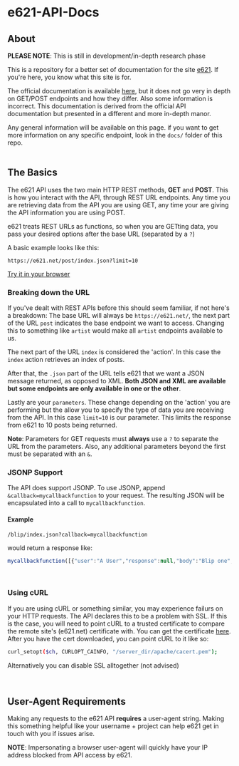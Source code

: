 # e621-API-Docs

## About

**PLEASE NOTE**: This is still in development/in-depth research phase

This is a repository for a better set of documentation for the site [e621](https://e621.net). If you're here, you know what this site is for.
</br>

The official documentation is available [here](https://e621.net), but it does not go very in depth on GET/POST endpoints and how they differ. Also some information is incorrect. This documentation is derived from the official API documentation but presented in a different and more in-depth manor.

Any general information will be available on this page. if you want to get more information on any specific endpoint, look in the `docs/` folder of this repo.
</br>
</br>


## The Basics

The e621 API uses the two main HTTP REST methods, **GET** and **POST**. This is how you interact with the API, through REST URL endpoints. Any time you are retrieving data from the API you are using GET, any time your are giving the API information you are using POST.
</br>

e621 treats REST URLs as functions, so when you are GETting data, you pass your desired options after the base URL (separated by a `?`)

A basic example looks like this:
```url
https://e621.net/post/index.json?limit=10
```
[Try it in your browser](https://e621.net/post/index.json?limit=10)
</br>

### Breaking down the URL

If you've dealt with REST APIs before this should seem familiar, if not here's a breakdown: The base URL will always be `https://e621.net/`, the next part of the URL `post` indicates the base endpoint we want to access. Changing this to something like `artist` would make all `artist` endpoints available to us. 

The next part of the URL `index` is considered the 'action'. In this case the `index` action retrieves an index of posts. 

After that, the `.json` part of the URL tells e621 that we want a JSON message returned, as opposed to XML. **Both JSON and XML are available but some endpoints are only available in one or the other**. 

Lastly are your `parameters`. These change depending on the 'action' you are performing but the allow you to specify the type of data you are receiving from the API. In this case `limit=10` is our parameter. This limits the response from e621 to 10 posts being returned. 

**Note**: Parameters for GET requests must **always** use a `?` to separate the URL from the parameters. Also, any additional parameters beyond the first must be separated with an `&`.
</br>

### JSONP Support

The API does support JSONP. To use JSONP, append `&callback=mycallbackfunction` to your request. The resulting JSON will be encapsulated into a call to `mycallbackfunction`. 

#### Example

`/blip/index.json?callback=mycallbackfunction`

would return a response like:
```javascript
mycallbackfunction([{"user":"A User","response":null,"body":"Blip one","user_id":1,"id":1}])
```
</br>

### Using cURL

If you are using cURL or something similar, you may experience failurs on your HTTP requests. The API declares this to be a problem with SSL. If this is the case, you will need to point cURL to a trusted certificate to compare the remote site's (e621.net) certificate with. You can get the certificate [here](http://curl.haxx.se/ca/cacert.pem). After you have the cert downloaded, you can point cURL to it like so:

```bash
curl_setopt($ch, CURLOPT_CAINFO, "/server_dir/apache/cacert.pem");
```

Alternatively you can disable SSL alltogether (not advised)

</br>

## User-Agent Requirements

Making any requests to the e621 API **requires** a user-agent string. Making this something helpful like your username + project can help e621 get in touch with you if issues arise.

**NOTE**: Impersonating a browser user-agent will quickly have your IP address blocked from API access by e621.
